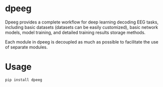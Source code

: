 # dpeeg

Dpeeg provides a complete workflow for deep learning decoding EEG tasks, including basic datasets (datasets 
can be easily customized), basic network models, model training, and detailed training results storage methods.

Each module in dpeeg is decoupled as much as possible to facilitate the use of separate modules. 

# Usage

```Shell
pip install dpeeg
```